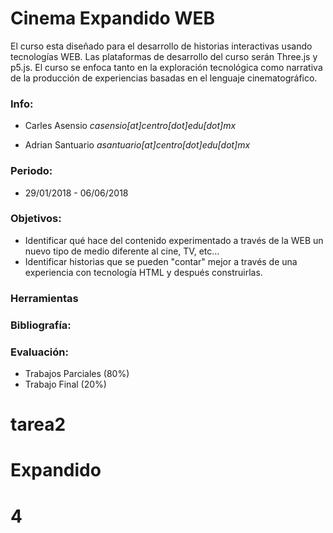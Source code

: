 # Cinema Expandido WEB


El curso esta diseñado para el desarrollo de historias interactivas usando tecnologías WEB. Las plataformas de desarrollo del curso serán Three.js y p5.js. El curso se enfoca tanto en la exploración tecnológica como narrativa de la producción de experiencias basadas en el lenguaje cinematográfico.

### Info:

  - Carles Asensio 
    *casensio[at]centro[dot]edu[dot]mx*

  - Adrian Santuario 
    *asantuario[at]centro[dot]edu[dot]mx*

### Periodo:

  - 29/01/2018 - 06/06/2018
  
### Objetivos:
  - Identificar qué hace del contenido experimentado a través de la WEB un nuevo tipo de medio diferente al cine, TV, etc...
  - Identificar historias que se pueden "contar" mejor a través de una experiencia con tecnología HTML y después construirlas.
  
  
### Herramientas


### Bibliografía:



### Evaluación:
  - Trabajos Parciales (80%)
  - Trabajo Final (20%)

# tarea2
# Expandido
# 4
